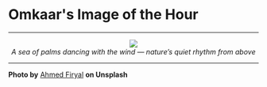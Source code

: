 # Omkaar's Image of the Hour

---

<div align="center">

<a href="https://unsplash.com/photos/aerial-view-of-lush-green-palm-trees-QdI0-WJbaVc">
  <img src="https://images.unsplash.com/photo-1754317377241-1267a73431fe?crop=entropy&cs=tinysrgb&fit=max&fm=jpg&ixid=M3w3NjA2Nzh8MHwxfHJhbmRvbXx8fHx8fHx8fDE3NTUxODkxMTh8&ixlib=rb-4.1.0&q=80&w=1080" style="max-width:100%; height:auto;">
</a>

<br>
<i>A sea of palms dancing with the wind — nature’s quiet rhythm from above</i>

</div>

---

**Photo by** [Ahmed Firyal](https://unsplash.com/@firyaal) **on Unsplash**
